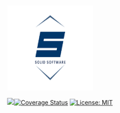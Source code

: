 <img src="https://github.com/SolidSoftwareServices/AutoBatcher/blob/master/docs/images/logo.png" width="200" height="200"/>

![](https://github.com/SolidSoftwareServices/s3.coreservices/workflows/main/badge.svg)[![Coverage Status](https://coveralls.io/repos/github/SolidSoftwareServices/S3.CoreServices/badge.svg?branch=master)](https://coveralls.io/github/SolidSoftwareServices/S3.CoreServices?branch=master) [![License: MIT](https://img.shields.io/badge/License-MIT-green.svg)](https://github.com/SolidSoftwareServices/s3.coreservices/blob/master/LICENSE)
